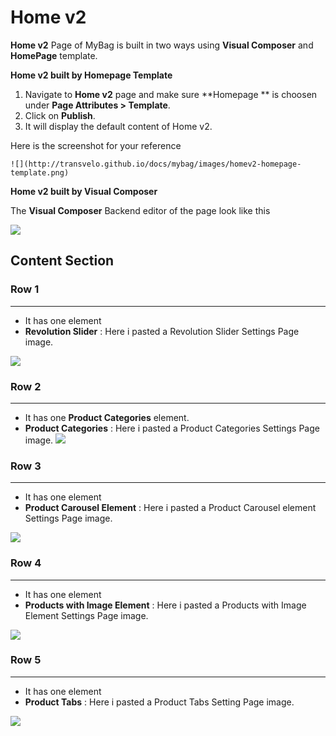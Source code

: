 # Home v2

**Home v2** Page of MyBag is built in two ways using **Visual Composer** and **HomePage** template.

**Home v2 built by Homepage Template**
1. Navigate to **Home v2** page and make sure **Homepage ** is choosen under **Page Attributes > Template**.
2. Click on **Publish**.
3. It will display the default content of Home v2.

 Here is the screenshot for your reference

    ![](http://transvelo.github.io/docs/mybag/images/homev2-homepage-template.png)

**Home v2 built by Visual Composer**

 The **Visual Composer** Backend editor of the page look like this

![](http://transvelo.github.io/docs/mybag/images/vc-homev2-setting.png)

## Content Section

### Row 1
---
* It has one element
* **Revolution Slider** : Here i pasted a Revolution Slider Settings Page image.

![](http://transvelo.github.io/docs/mybag/images/homev2-revolution-slider-setting.png)

### Row 2
---
* It has one **Product Categories** element.
* **Product Categories** : Here i pasted a Product Categories Settings Page image.
![](http://transvelo.github.io/docs/mybag/images/homev2-product-categories-setting.png)

### Row 3
---
* It has one element
* **Product Carousel Element** : Here i pasted a Product Carousel element Settings Page image.

![](http://transvelo.github.io/docs/mybag/images/homev2-product-carousel-setting.png)

### Row 4
---
* It has one element
* **Products with Image Element** : Here i pasted a Products with Image Element Settings Page image.

![](http://transvelo.github.io/docs/mybag/images/homev2-products-with-image.png)

### Row 5
---
* It has one element
* **Product Tabs** : Here i pasted a Product Tabs Setting Page image.

![](http://transvelo.github.io/docs/mybag/images/homev2-product-tabs.png)


